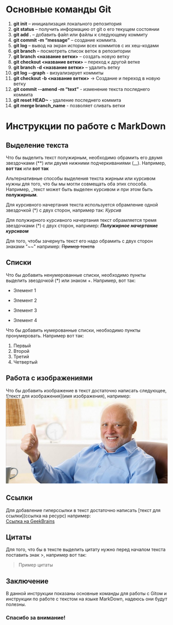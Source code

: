 # Основные команды Git

1. **git init** – инициализация локального репозитория
2. **git status** – получить информацию от git о его текущем состоянии
3. **git add .** – добавить файл или файлы к следующему коммиту
4. **git commit -m “message”** – создание коммита.
5. **git log** – вывод на экран истории всех коммитов с их хеш-кодами
6. **git branch** – посмотреть список веток в репозитории
7. **git branch <название ветки>** – создать новую ветку
8. **git checkout <название ветки>** – переход к другой ветке
9. **git branch -d <название ветки>** – удалить ветку
10. **git log --graph** - визуализирует коммиты
11. **git checkout -b <название ветки>** -> Создание и переход в новую ветку
12. **git commit --amend -m “text”** - изменение текста последнего коммита
13. **git reset HEAD~** - удаление последнего коммита
14. **git merge branch_name** - позволяет сливать ветки

# Инструкции по работе с MarkDown

## Выделение текста

Что бы выделить текст полужирным, необходимо обрамить его двумя звездочками (**) или двумя нижними подчеркиваниями (__). Например, **вот так** или __вот так__

Альтернативные способы выделения текста жирным или курсивом нужны для того, что бы мы могли совмещать оба этих способа. Например, _текст может быть выделен курсивом и при этом быть **полужирным**.

Для курсивного начертания текста используется обрамление одной звездочкой (*) с двух сторон, например так:
*Курсив*

Для полужирного курсивного начертания текст обрамляется тремя звездочками (*) с двух сторон, например:
***Полужирное начертание курсивом***

Для того, чтобы зачернуть текст его надо обрамить с двух сторон знаками "~~" например:
~~Пример текста~~ 

## Списки

Что бы добавить ненумерованные списки, необходимо пункты выделить звездочкой (*) или знаком +. Например, вот так:
* Элемент 1
+ Элемент 2
* Элемент 3
+ Элемент 4

Что бы добавить нумерованные списки, необходимо пункты пронумеровать. Например вот так: 
1. Первый
2. Второй
3. Третий
4. Четвертый
## Работа с изображениями

Что бы добавить изображение в текст достаточно написать следующее, ![текст для изображения](имя изображения), например:
![Здесь Гарольд, который скрывает боль](%D0%93%D0%B0%D1%80%D0%BE%D0%BB%D1%8C%D0%B4.png)

## Ссылки

Для добавление гиперссылки в текст достаточно написать [текст для ссылки](ссылка на ресурс) например:  
[Ссылка на GeekBrains](https://gb.ru/)

## Цитаты

Для того, что бы в тексте выделить цитату нужно перед началом текста поставить знак >, например вот так:
>Пример цитаты

## Заключение
В данной инструкции показаны основные команды для работы с Gitом и инструкции по работе с текстом на языке MarkDown, надеюсь они будут полезны. 

### Спасибо за внимание!